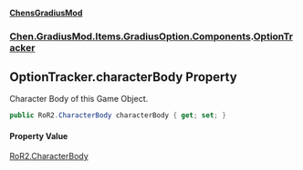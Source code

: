 
#### [ChensGradiusMod](./index 'index')

### [Chen.GradiusMod.Items.GradiusOption.Components](./3b19l5ocTqQsEH2QAbTnXQ 'Chen.GradiusMod.Items.GradiusOption.Components').[OptionTracker](./u7j6jwd4UkMG2C3FwVR27w 'Chen.GradiusMod.Items.GradiusOption.Components.OptionTracker')

## OptionTracker.characterBody Property
Character Body of this Game Object.  
```csharp
public RoR2.CharacterBody characterBody { get; set; }
```

#### Property Value
[RoR2.CharacterBody](https://docs.microsoft.com/en-us/dotnet/api/RoR2.CharacterBody 'RoR2.CharacterBody')  
